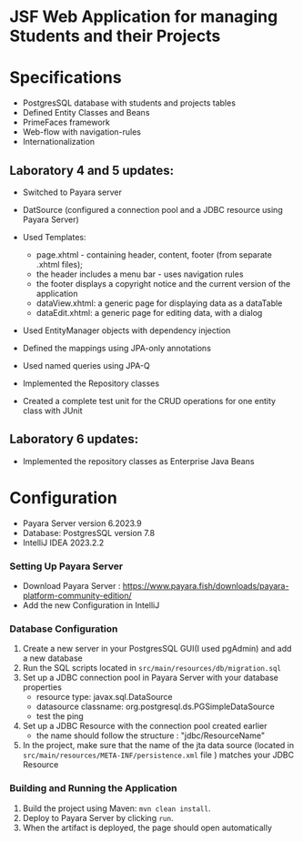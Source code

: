 # JSF Web Application for managing Students and their Projects

# Specifications  
- PostgresSQL database with students and projects tables
- Defined Entity Classes and Beans
- PrimeFaces framework
- Web-flow with navigation-rules 
- Internationalization

## Laboratory 4 and 5 updates:
  - Switched to Payara server
  - DatSource (configured a connection pool and a JDBC resource using Payara Server)
  - Used Templates:
    - page.xhtml - containing header, content, footer (from separate .xhtml files); 
    - the header includes a menu bar - uses navigation rules
    - the footer displays a copyright notice and the current version of the application
    - dataView.xhtml: a generic page for displaying data as a dataTable 
    - dataEdit.xhtml: a generic page for editing data, with a dialog
  
  - Used EntityManager objects with dependency injection
  - Defined the mappings using JPA-only annotations
  - Used named queries using JPA-Q
  - Implemented the Repository classes
  - Created a complete test unit for the CRUD operations for one entity class with JUnit

## Laboratory 6 updates:
- Implemented the repository classes as Enterprise Java Beans


# Configuration
- Payara Server version 6.2023.9
- Database: PostgresSQL version 7.8
- IntelliJ IDEA 2023.2.2

### Setting Up Payara Server
- Download Payara Server : https://www.payara.fish/downloads/payara-platform-community-edition/
- Add the new Configuration in IntelliJ

### Database Configuration
1. Create a new server in your PostgresSQL GUI(I used pgAdmin) and add a new database
2. Run the SQL scripts located in `src/main/resources/db/migration.sql`
3. Set up a JDBC connection pool in Payara Server with your database properties
    - resource type: javax.sql.DataSource
    - datasource classname: org.postgresql.ds.PGSimpleDataSource
    - test the ping
4. Set up a JDBC Resource with the connection pool created earlier
    - the name should follow the structure : "jdbc/ResourceName"
5. In the project, make sure that the name of the jta data source (located in `src/main/resources/META-INF/persistence.xml` file ) matches your JDBC Resource

### Building and Running the Application
1. Build the project using Maven: `mvn clean install`.
2. Deploy to Payara Server by clicking `run`.
3. When the artifact is deployed, the page should open automatically